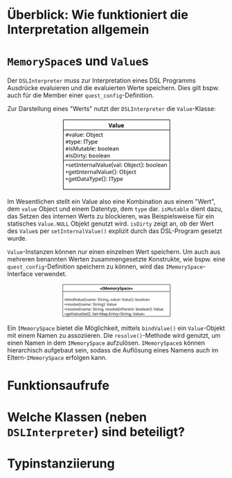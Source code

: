 # Überblick: Wie funktioniert die Interpretation allgemein

# `MemorySpace`s und `Value`s

Der `DSLInterpreter` muss zur Interpretation eines DSL Programms Ausdrücke evaluieren und die evaluierten Werte
speichern. Dies gilt bspw. auch für die Member einer `quest_config`-Definition.

Zur Darstellung eines "Werts" nutzt der `DSLInterpreter` die `Value`-Klasse:

<p align="center">
<img src="img/value_uml.png" width=50%>
</p>

Im Wesentlichen stellt ein Value also eine Kombination aus einem "Wert", dem `value` Object und einem Datentyp,
dem `type` dar.
`isMutable` dient dazu, das Setzen des internen Werts zu blockieren, was Beispielsweise für ein statisches `Value.NULL`
Objekt genutzt wird. `isDirty` zeigt an, ob der Wert des `Value`s per `setInternalValue()` explizit durch das
DSL-Program gesetzt wurde.

`Value`-Instanzen können nur einen einzelnen Wert speichern. Um auch aus mehreren benannten Werten zusammengesetzte
Konstrukte, wie bspw. eine `quest_config`-Definition speichern zu können, wird das `IMemorySpace`-Interface verwendet.

<p align="center">
<img src="img/imemoryspace_uml.png" width=50%>
</p>

Ein `IMemorySpace` bietet die Möglichkeit, mittels `bindValue()` ein `Value`-Objekt mit einem Namen zu assoziieren.
Die `resolve()`-Methode wird genutzt, um einen Namen in dem `IMemorySpace` aufzulösen.
`IMemorySpace`s können hierarchisch aufgebaut sein, sodass die Auflösung eines Namens auch im Eltern-`IMemorySpace`
erfolgen kann.

# Funktionsaufrufe

# Welche Klassen (neben `DSLInterpreter`) sind beteiligt?

# Typinstanziierung
